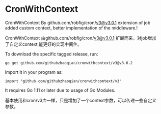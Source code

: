 # CronWithContext

CronWithContext By github.com/robfig/cron/v3@v3.0.1 extension of job added custom context, better implementation of the middleware.!

CronWithContext 由github.com/robfig/cron/v3@v3.0.1 扩展而来，对job增加了自定义context,能更好的实现中间件。

To download the specific tagged release, run:

	go get github.com/githubzhaoqian/cronwithcontext/v3@v3.0.2

Import it in your program as:

	import "github.com/githubzhaoqian/cronwithcontext/v3"

It requires Go 1.11 or later due to usage of Go Modules.

基本使用和cron/v3库一样，只是增加了一个context参数，可以传递一些自定义参数。

